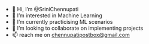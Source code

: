 - 👋 Hi, I’m @SriniChennupati
- 👀 I’m interested in Machine Learning
- 🌱 I’m currently practicising ML scenarios
- 💞️ I’m looking to collaborate on implementing projects
- 📫 reach me on chennupatipostbox@gmail.com

<!---
SriniChennupati/SriniChennupati is a ✨ special ✨ repository because its `README.md` (this file) appears on your GitHub profile.
You can click the Preview link to take a look at your changes.
--->
